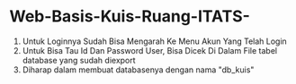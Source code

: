 # Web-Basis-Kuis-Ruang-ITATS-

1. Untuk Loginnya Sudah Bisa Mengarah Ke Menu Akun Yang Telah Login
2. Untuk Bisa Tau Id Dan Password User, Bisa Dicek Di Dalam File tabel database yang sudah diexport
3. Diharap dalam membuat databasenya dengan nama "db_kuis"
